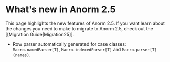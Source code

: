 # What's new in Anorm 2.5

This page highlights the new features of Anorm 2.5. If you want learn about the changes you need to make to migrate to Anorm 2.5, check out the [[Migration Guide|Migration25]].

- Row parser automatically generated for case classes: `Macro.namedParser[T]`, `Macro.indexedParser[T]` and `Macro.parser[T](names)`.